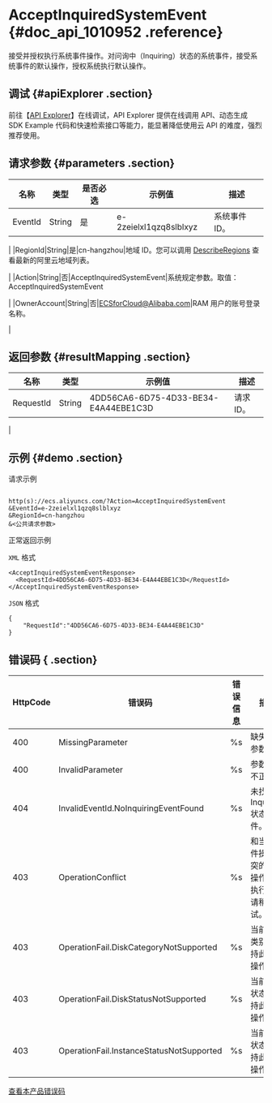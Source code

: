 # AcceptInquiredSystemEvent {#doc_api_1010952 .reference}

接受并授权执行系统事件操作。对问询中（Inquiring）状态的系统事件，接受系统事件的默认操作，授权系统执行默认操作。

## 调试 {#apiExplorer .section}

前往【[API Explorer](https://api.aliyun.com/#product=Ecs&api=AcceptInquiredSystemEvent)】在线调试，API Explorer 提供在线调用 API、动态生成 SDK Example 代码和快速检索接口等能力，能显著降低使用云 API 的难度，强烈推荐使用。

## 请求参数 {#parameters .section}

|名称|类型|是否必选|示例值|描述|
|--|--|----|---|--|
|EventId|String|是|e-2zeielxl1qzq8slblxyz|系统事件 ID。

 |
|RegionId|String|是|cn-hangzhou|地域 ID。您可以调用 [DescribeRegions](~~25609~~) 查看最新的阿里云地域列表。

 |
|Action|String|否|AcceptInquiredSystemEvent|系统规定参数。取值：AcceptInquiredSystemEvent

 |
|OwnerAccount|String|否|ECSforCloud@Alibaba.com|RAM 用户的账号登录名称。

 |

## 返回参数 {#resultMapping .section}

|名称|类型|示例值|描述|
|--|--|---|--|
|RequestId|String|4DD56CA6-6D75-4D33-BE34-E4A44EBE1C3D|请求ID。

 |

## 示例 {#demo .section}

请求示例

``` {#request_demo}

http(s)://ecs.aliyuncs.com/?Action=AcceptInquiredSystemEvent
&EventId=e-2zeielxl1qzq8slblxyz
&RegionId=cn-hangzhou
&<公共请求参数>

```

正常返回示例

`XML` 格式

``` {#xml_return_success_demo}
<AcceptInquiredSystemEventResponse>
  <RequestId>4DD56CA6-6D75-4D33-BE34-E4A44EBE1C3D</RequestId>
</AcceptInquiredSystemEventResponse>

```

`JSON` 格式

``` {#json_return_success_demo}
{
	"RequestId":"4DD56CA6-6D75-4D33-BE34-E4A44EBE1C3D"
}
```

## 错误码 { .section}

|HttpCode|错误码|错误信息|描述|
|--------|---|----|--|
|400|MissingParameter|%s|缺失必需参数。|
|400|InvalidParameter|%s|参数格式不正确。|
|404|InvalidEventId.NoInquiringEventFound|%s|未找到Inquiring状态的事件。|
|403|OperationConflict|%s|和当前事件操作冲突的其他操作正在执行中，请稍后重试。|
|403|OperationFail.DiskCategoryNotSupported|%s|当前磁盘类别不支持此事件操作。|
|403|OperationFail.DiskStatusNotSupported|%s|当前磁盘状态不支持此事件操作。|
|403|OperationFail.InstanceStatusNotSupported|%s|当前实例状态不支持此事件操作。|

[查看本产品错误码](https://error-center.aliyun.com/status/product/Ecs)

